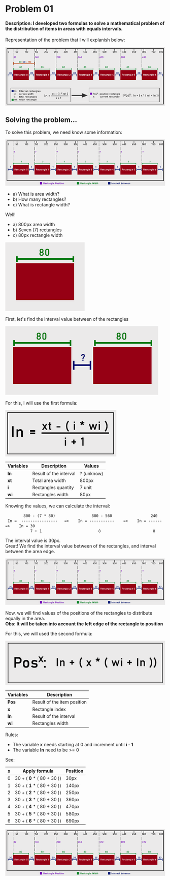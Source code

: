# Problem 01

#### Description: I developed two formulas to solve a mathematical problem of the distribution of items in areas with equals intervals.

Representation of the problem that I will explanish below:

<img src="https://github.com/CleitonBrito/Math/blob/master/Problem01/Pictures/Problem01-Model.png">

## Solving the problem...
To solve this problem, we need know some information:

 <img src="https://github.com/CleitonBrito/Math/blob/master/Problem01/Pictures/Problem01-TheProblem.png">
  
  - a) What is area width?
  - b) How many rectangles?
  - c) What is rectangle width?
  
 Well!
 
  - a) 800px area width
  - b) Seven (7) rectangles
  - c) 80px rectangle width
 
 <img src="https://github.com/CleitonBrito/Math/blob/master/Problem01/Pictures/Problem01-Rectangle.png">
 
First, let's find the interval value between of the rectangles

<img src="https://github.com/CleitonBrito/Math/blob/master/Problem01/Pictures/Problem01-IntervalBetween.png">

For this, I will use the first formula:

<img src="https://github.com/CleitonBrito/Math/blob/master/Problem01/Pictures/Problem01-Formula01.png">

Variables    | Description            | Values
-------------|------------------------|---------
<b>In</b>    | Result of the interval | ? (unknow)
<b>xt</b>    | Total area width       | 800px
<b>i</b>     | Rectangles quantity    | 7 unit
<b>wi</b>    | Rectangles width       | 80px

Knowing the values, we can calculate the interval:

````
        800 - (7 * 80)                800 - 560                 240
 In =  ----------------   =>    In = -----------    =>    In = ------    =>    In = 30
           7 + 1                         8                       8
````
The interval value is 30px.<br />
Great! We find the interval value between of the rectangles, and interval between the area edge.

<img src="https://github.com/CleitonBrito/Math/blob/master/Problem01/Pictures/Problem01-ValueInterval.png">

Now, we will find values of the positions of the rectangles to distribute equally in the area. <br />
<b>Obs: It will be taken into account the left edge of the rectangle to position</b>

For this, we will used the second formula:

<img src="https://github.com/CleitonBrito/Math/blob/master/Problem01/Pictures/Problem01-Formula02.png">

Variables     | Description
--------------|-----------------------
<b>Pos</b>    | Result of the item position
<b>x</b>      | Rectangle index
<b>In</b>     | Result of the interval
<b>wi</b>     | Rectangles width

Rules:
 - The variable <b>x</b> needs starting at 0 and increment until <b>i - 1</b>
 - The variable <b>In</b> need to be >= 0
 
 See:
 
  x  | Apply formula                   | Position
  ---|---------------------------------|------------
  0  | 30 + ( <b>0</b> * ( 80 + 30 ))  | 30px
  1  | 30 + ( <b>1</b> * ( 80 + 30 ))  | 140px
  2  | 30 + ( <b>2</b> * ( 80 + 30 ))  | 250px
  3  | 30 + ( <b>3</b> * ( 80 + 30 ))  | 360px
  4  | 30 + ( <b>4</b> * ( 80 + 30 ))  | 470px
  5  | 30 + ( <b>5</b> * ( 80 + 30 ))  | 580px
  6  | 30 + ( <b>6</b> * ( 80 + 30 ))  | 690px
  
  <img src="https://github.com/CleitonBrito/Math/blob/master/Problem01/Pictures/Problem01-PositionsValues.png">